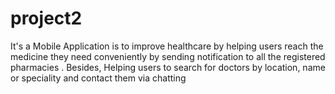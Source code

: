 # project2
It's a Mobile Application is to improve healthcare by helping users reach the medicine they need conveniently by sending notification to all the registered pharmacies . Besides, Helping users to search for doctors by location, name or speciality and contact them via chatting 
